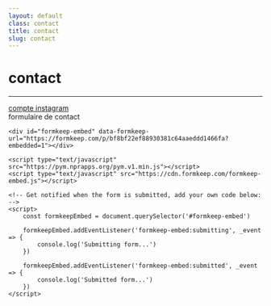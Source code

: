 ```yaml
---
layout: default
class: contact
title: contact
slug: contact
---
```


# contact
---


<div class="insta-link">
    <a href="https://www.instagram.com/toutlemondefaitsemblant/">compte instagram</a>
</div>

<div class="form-title">formulaire de contact</div>

<div class="contact-form">
    <!-- copy/paste this part from https://formkeep.com/forms/cc18c02d2125/setup -->

    <div id="formkeep-embed" data-formkeep-url="https://formkeep.com/p/bf8bf22ef88930381c64aaeddd1466fa?embedded=1"></div>

    <script type="text/javascript" src="https://pym.nprapps.org/pym.v1.min.js"></script>
    <script type="text/javascript" src="https://cdn.formkeep.com/formkeep-embed.js"></script>

    <!-- Get notified when the form is submitted, add your own code below: -->
    <script>
        const formkeepEmbed = document.querySelector('#formkeep-embed')

        formkeepEmbed.addEventListener('formkeep-embed:submitting', _event => {
            console.log('Submitting form...')
        })

        formkeepEmbed.addEventListener('formkeep-embed:submitted', _event => {
            console.log('Submitted form...')
        })
    </script>
</div>